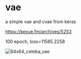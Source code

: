 # vae
a simple vae and cvae from keras

https://kexue.fm/archives/5253

100 epoch, loss=11585.2258

![64x64_celeba_vae](https://raw.githubusercontent.com/bojone/vae/master/100epoch_celeba.png)
